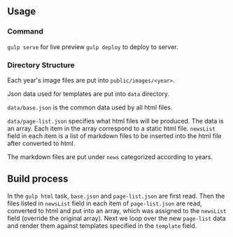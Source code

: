 ## Usage

### Command
`gulp serve` for live preview
`gulp deploy` to deploy to server.

### Directory Structure

Each year's image files are put into `public/images/<year>`.

Json data used for templates are put into `data` directory.

`data/base.json` is the common data used by all html files.

`data/page-list.json` specifies what html files will be produced. The data is an array. Each item in the array correspond to a static html file. `newsList` field in each item is a list of markdown files to be inserted into the html file after converted to html.

The markdown files are put under `news` categorized according to years.

## Build process
In the `gulp html` task, `base.json` and `page-list.json` are first read. Then the files listed in `newsList` field in each item of `page-list.json` are read, converted to html and put into an array, which was assigned to the `newsList` field (override the original array). Next we loop over the new `page-list` data and render them against templates specified in the `template` field.